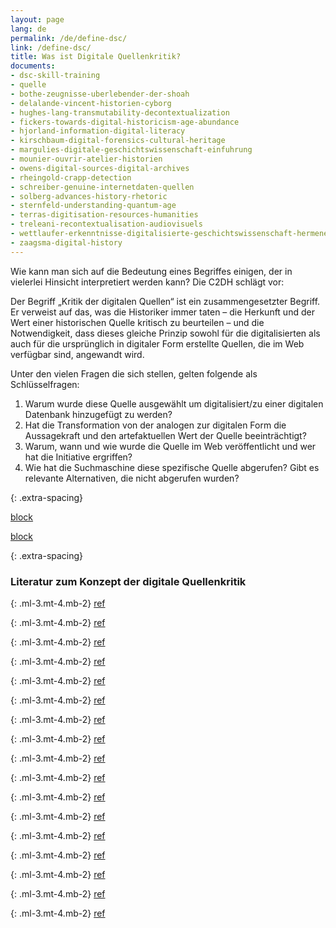 ```yaml
---
layout: page
lang: de
permalink: /de/define-dsc/
link: /define-dsc/
title: Was ist Digitale Quellenkritik?
documents:
- dsc-skill-training
- quelle
- bothe-zeugnisse-uberlebender-der-shoah
- delalande-vincent-historien-cyborg
- hughes-lang-transmutability-decontextualization
- fickers-towards-digital-historicism-age-abundance
- hjorland-information-digital-literacy
- kirschbaum-digital-forensics-cultural-heritage
- margulies-digitale-geschichtswissenschaft-einfuhrung
- mounier-ouvrir-atelier-historien
- owens-digital-sources-digital-archives
- rheingold-crapp-detection
- schreiber-genuine-internetdaten-quellen
- solberg-advances-history-rhetoric
- sternfeld-understanding-quantum-age
- terras-digitisation-resources-humanities
- treleani-recontextualisation-audiovisuels
- wettlaufer-erkenntnisse-digitalisierte-geschichtswissenschaft-hermeneutischen
- zaagsma-digital-history
---
```


Wie kann man sich auf die Bedeutung eines Begriffes einigen, der in vielerlei Hinsicht interpretiert werden kann? Die C2DH schlägt vor:

<!-- more -->

Der Begriff „Kritik der digitalen Quellen“ ist ein zusammengesetzter Begriff. Er verweist auf das, was die Historiker immer taten – die Herkunft und der Wert einer historischen Quelle kritisch zu beurteilen – und die Notwendigkeit, dass dieses gleiche Prinzip sowohl für die digitalisierten als auch für die ursprünglich in digitaler Form erstellte Quellen, die im Web verfügbar sind, angewandt wird. 

Unter den vielen Fragen die sich stellen, gelten folgende als Schlüsselfragen:
1. Warum wurde diese Quelle ausgewählt um digitalisiert/zu einer digitalen Datenbank hinzugefügt zu werden?
2. Hat die Transformation von der analogen zur digitalen Form die Aussagekraft und den artefaktuellen Wert der Quelle beeinträchtigt?
3. Warum, wann und wie wurde die Quelle im Web veröffentlicht und wer hat die Initiative ergriffen?
4. Wie hat die Suchmaschine diese spezifische Quelle abgerufen? Gibt es relevante Alternativen, die nicht abgerufen wurden?

{: .extra-spacing}

[block](dsc-skill-training-de)

[block](quelle-de)

{: .extra-spacing}
### Literatur zum Konzept der digitale Quellenkritik 

{: .ml-3.mt-4.mb-2}
[ref](bothe-zeugnisse-uberlebender-der-shoah)

{: .ml-3.mt-4.mb-2}
[ref](delalande-vincent-historien-cyborg)

{: .ml-3.mt-4.mb-2}
[ref](hughes-lang-transmutability-decontextualization)

{: .ml-3.mt-4.mb-2}
[ref](fickers-towards-digital-historicism-age-abundance)

{: .ml-3.mt-4.mb-2}
[ref](hjorland-information-digital-literacy)

{: .ml-3.mt-4.mb-2}
[ref](kirschbaum-digital-forensics-cultural-heritage)

{: .ml-3.mt-4.mb-2}
[ref](margulies-digitale-geschichtswissenschaft-einfuhrung)

{: .ml-3.mt-4.mb-2}
[ref](mounier-ouvrir-atelier-historien)

{: .ml-3.mt-4.mb-2}
[ref](owens-digital-sources-digital-archives)

{: .ml-3.mt-4.mb-2}
[ref](rheingold-crapp-detection)

{: .ml-3.mt-4.mb-2}
[ref](schreiber-genuine-internetdaten-quellen)

{: .ml-3.mt-4.mb-2}
[ref](solberg-advances-history-rhetoric)

{: .ml-3.mt-4.mb-2}
[ref](sternfeld-understanding-quantum-age)

{: .ml-3.mt-4.mb-2}
[ref](terras-digitisation-resources-humanities)

{: .ml-3.mt-4.mb-2}
[ref](treleani-recontextualisation-audiovisuels)

{: .ml-3.mt-4.mb-2}
[ref](wettlaufer-erkenntnisse-digitalisierte-geschichtswissenschaft-hermeneutischen)

{: .ml-3.mt-4.mb-2}
[ref](zaagsma-digital-history)
